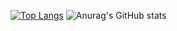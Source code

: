 [![Top Langs](https://github-readme-stats.vercel.app/api/top-langs/?username=maloun96&layout=compact)](https://github.com/maloun96/github-readme-stats)
![Anurag's GitHub stats](https://github-readme-stats.vercel.app/api?username=maloun96&count_private=true&show_icons=true&theme=dark)
